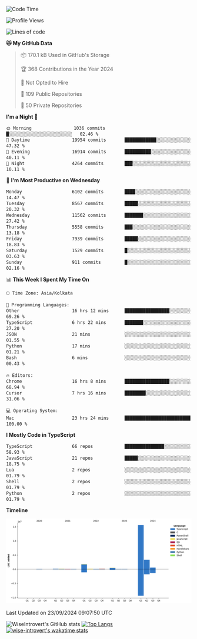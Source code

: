 <!--START_SECTION:waka-->
![Code Time](http://img.shields.io/badge/Code%20Time-1%2C630%20hrs%2016%20mins-blue)

![Profile Views](http://img.shields.io/badge/Profile%20Views-0-blue)

![Lines of code](https://img.shields.io/badge/From%20Hello%20World%20I%27ve%20Written-22.5%20million%20lines%20of%20code-blue)

**🐱 My GitHub Data** 

> 📦 170.1 kB Used in GitHub's Storage 
 > 
> 🏆 368 Contributions in the Year 2024
 > 
> 🚫 Not Opted to Hire
 > 
> 📜 109 Public Repositories 
 > 
> 🔑 50 Private Repositories 
 > 
**I'm a Night 🦉** 

```text
🌞 Morning                1036 commits        █░░░░░░░░░░░░░░░░░░░░░░░░   02.46 % 
🌆 Daytime                19954 commits       ████████████░░░░░░░░░░░░░   47.32 % 
🌃 Evening                16914 commits       ██████████░░░░░░░░░░░░░░░   40.11 % 
🌙 Night                  4264 commits        ███░░░░░░░░░░░░░░░░░░░░░░   10.11 % 
```
📅 **I'm Most Productive on Wednesday** 

```text
Monday                   6102 commits        ████░░░░░░░░░░░░░░░░░░░░░   14.47 % 
Tuesday                  8567 commits        █████░░░░░░░░░░░░░░░░░░░░   20.32 % 
Wednesday                11562 commits       ███████░░░░░░░░░░░░░░░░░░   27.42 % 
Thursday                 5558 commits        ███░░░░░░░░░░░░░░░░░░░░░░   13.18 % 
Friday                   7939 commits        █████░░░░░░░░░░░░░░░░░░░░   18.83 % 
Saturday                 1529 commits        █░░░░░░░░░░░░░░░░░░░░░░░░   03.63 % 
Sunday                   911 commits         █░░░░░░░░░░░░░░░░░░░░░░░░   02.16 % 
```


📊 **This Week I Spent My Time On** 

```text
🕑︎ Time Zone: Asia/Kolkata

💬 Programming Languages: 
Other                    16 hrs 12 mins      █████████████████░░░░░░░░   69.26 % 
TypeScript               6 hrs 22 mins       ███████░░░░░░░░░░░░░░░░░░   27.20 % 
JSON                     21 mins             ░░░░░░░░░░░░░░░░░░░░░░░░░   01.55 % 
Python                   17 mins             ░░░░░░░░░░░░░░░░░░░░░░░░░   01.21 % 
Bash                     6 mins              ░░░░░░░░░░░░░░░░░░░░░░░░░   00.43 % 

🔥 Editors: 
Chrome                   16 hrs 8 mins       █████████████████░░░░░░░░   68.94 % 
Cursor                   7 hrs 16 mins       ████████░░░░░░░░░░░░░░░░░   31.06 % 

💻 Operating System: 
Mac                      23 hrs 24 mins      █████████████████████████   100.00 % 
```

**I Mostly Code in TypeScript** 

```text
TypeScript               66 repos            ███████████████░░░░░░░░░░   58.93 % 
JavaScript               21 repos            █████░░░░░░░░░░░░░░░░░░░░   18.75 % 
Lua                      2 repos             ░░░░░░░░░░░░░░░░░░░░░░░░░   01.79 % 
Shell                    2 repos             ░░░░░░░░░░░░░░░░░░░░░░░░░   01.79 % 
Python                   2 repos             ░░░░░░░░░░░░░░░░░░░░░░░░░   01.79 % 
```



**Timeline**

![Lines of Code chart](https://raw.githubusercontent.com/wise-introvert/wise-introvert/master/assets/bar_graph.png)


 Last Updated on 23/09/2024 09:07:50 UTC
<!--END_SECTION:waka-->

![WiseIntrovert's GitHub stats](https://github-readme-stats.vercel.app/api?username=wise-introvert&count_private=true&show_icons=true)
[![Top Langs](https://github-readme-stats.vercel.app/api/top-langs/?username=wise-introvert&langs_count=10)](https://github.com/anuraghazra/github-readme-stats)
[![wise-introvert's wakatime stats](https://github-readme-stats.vercel.app/api/wakatime?username=wiseintrovert)](https://github.com/anuraghazra/github-readme-stats)

